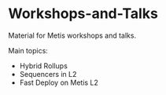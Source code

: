 # Workshops-and-Talks

Material for Metis workshops and talks.

Main topics:
- Hybrid Rollups
- Sequencers in L2
- Fast Deploy on Metis L2

